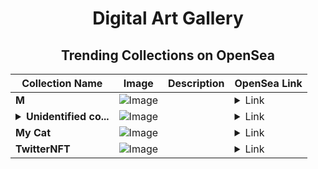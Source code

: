 <div align="center">

# Digital Art Gallery

## Trending Collections on OpenSea

| Collection Name                       | Image                                                                                     | Description                       | OpenSea Link                                                                                          |
|---------------------------------------|-------------------------------------------------------------------------------------------|-----------------------------------|--------------------------------------------------------------------------------------------------------|
| **M** | ![Image](https://i.seadn.io/s/raw/files/38065b30275c84490ea0920ec5ba5949.jpg?w=500&auto=format?w=200&auto=format) |  | <details><summary>Link</summary>[M](https://opensea.io/collection/m-2520)</details> |
| **<details><summary>Unidentified co...</summary>Unidentified contract 4ac2f20e-44d4-47f1-81b9-dfcca311d11c</details>** | ![Image](https://i.seadn.io/s/raw/files/a837708742ad8afcb35eb60ba787976d.jpg?w=500&auto=format?w=200&auto=format) |  | <details><summary>Link</summary>[Unidentified contract 4ac2f20e-44d4-47f1-81b9-dfcca311d11c](https://opensea.io/collection/unidentified-contract-4ac2f20e-44d4-47f1-81b9-dfcc)</details> |
| **My Cat** | ![Image](https://i.seadn.io/s/raw/files/0a9750afb8a61b04d84ae50142926ed9.webp?w=500&auto=format?w=200&auto=format) |  | <details><summary>Link</summary>[My Cat](https://opensea.io/collection/my-cat-147)</details> |
| **TwitterNFT** | ![Image](https://i.seadn.io/s/raw/files/f0e66f19c3ff4d608cd80af0ccc1ccb8.png?w=500&auto=format?w=200&auto=format) |  | <details><summary>Link</summary>[TwitterNFT](https://opensea.io/collection/twitternft-5)</details> |

</div>